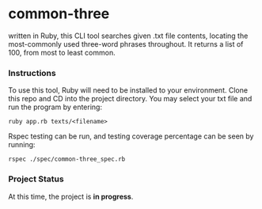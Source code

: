# common-three
written in Ruby, this CLI tool searches given .txt file contents, locating the most-commonly used three-word phrases throughout. It returns a list of 100, from most to least common.

### Instructions
To use this tool, Ruby will need to be installed to your environment.
Clone this repo and CD into the project directory.
You may select your txt file and run the program by entering:
```
ruby app.rb texts/<filename>
```
Rspec testing can be run, and testing coverage percentage can be seen by running:
```
rspec ./spec/common-three_spec.rb
```
### Project Status
At this time, the project is __in progress__.